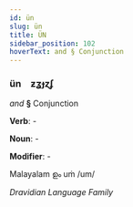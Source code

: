 ```yaml
---
id: ün
slug: ün
title: ÜN
sidebar_position: 102
hoverText: and § Conjunction
---
```


### ün&emsp;<span kind="abugida">ƶʓɟɀʄ</span>

*and* **§** Conjunction

**Verb**: -

**Noun**: -

**Modifier**: -

Malayalam ഉം uṁ /um/

*Dravidian Language Family*